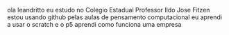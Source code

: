ola leandritto eu estudo no Colegio Estadual Professor Ildo Jose Fitzen estou usando github pelas aulas de pensamento computacional eu aprendi a usar o scratch e o p5 aprendi como funciona uma empresa
<!---
leandritto/leandritto is a ✨ special ✨ repository because its `README.md` (this file) appears on your GitHub profile.
You can click the Preview link to take a look at your changes.
--->
